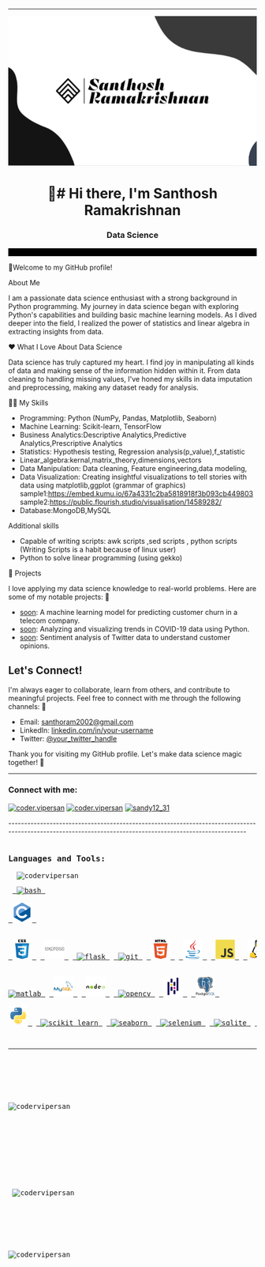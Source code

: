 
--------------------------------------------------------------------------------------------------------------------------------------------------------------------------------
<pre><img align="center" src="./mycard.png"></pre>
<h1 align="center" style="font-family: "Lucida Console", "Courier New", monospace;">👋# Hi there, I'm Santhosh Ramakrishnan</h1>
<h3 align="center">Data Science</h3>
<pre style="background-color:black">         </pre>                           



🌟Welcome to my GitHub profile! 

About Me

I am a passionate data science enthusiast with a strong background in Python programming. My journey in data science began with exploring Python's capabilities and building basic machine learning models. As I dived deeper into the field, I realized the power of statistics and linear algebra in extracting insights from data.


❤️️ What I Love About Data Science 

Data science has truly captured my heart. I find joy in manipulating all kinds of data and making sense of the information hidden within it. From data cleaning to handling missing values, I've honed my skills in data imputation and preprocessing, making any dataset ready for analysis.

👨‍💻 My Skills 

- Programming: Python (NumPy, Pandas, Matplotlib, Seaborn)
- Machine Learning: Scikit-learn, TensorFlow
- Business Analytics:Descriptive Analytics,Predictive Analytics,Prescriptive Analytics
- Statistics: Hypothesis testing, Regression analysis(p_value),f_statistic
- Linear_algebra:kernal,matrix_theory,dimensions,vectors
- Data Manipulation: Data cleaning, Feature engineering,data modeling,
- Data Visualization: Creating insightful visualizations to tell stories with data using matplotlib,ggplot (grammar of graphics)
  sample1:https://embed.kumu.io/67a4331c2ba5818918f3b093cb449803
  sample2:https://public.flourish.studio/visualisation/14589282/
- Database:MongoDB,MySQL

Additional skills
- Capable of writing scripts: awk scripts ,sed scripts , python scripts
  (Writing Scripts is a habit because of linux user)
- Python to solve linear programming (using gekko)

🔧 Projects 

I love applying my data science knowledge to real-world problems. Here are some of my notable projects:
🎯
- [soon](https://github.com/your-username/project-1): A machine learning model for predicting customer churn in a telecom company.
- [soon](https://github.com/your-username/project-2): Analyzing and visualizing trends in COVID-19 data using Python.
- [soon](https://github.com/your-username/project-3): Sentiment analysis of Twitter data to understand customer opinions.

## Let's Connect!

I'm always eager to collaborate, learn from others, and contribute to meaningful projects. Feel free to connect with me through the following channels:
 🚀
- Email: [santhoram2002@gmail.com](mailto:youremail@example.com)
- LinkedIn: [linkedin.com/in/your-username](https://www.linkedin.com/in/your-username/)
- Twitter: [@your_twitter_handle](https://twitter.com/your_twitter_handle)

Thank you for visiting my GitHub profile. Let's make data science magic together! 🚀





----------------------------------------------------------------------------------------------------------------------------------------------------------------------------------------------------------

<h3 align="left">Connect with me:</h3>
<p align="left">
<a href="https://instagram.com/coder.vipersan" target="blank"><img align="center" src="https://raw.githubusercontent.com/rahuldkjain/github-profile-readme-generator/master/src/images/icons/Social/instagram.svg" alt="coder.vipersan" height="30" width="40" /></a>
<a href="https://www.youtube.com/c/coder.vipersan" target="blank"><img align="center" src="https://raw.githubusercontent.com/rahuldkjain/github-profile-readme-generator/master/src/images/icons/Social/youtube.svg" alt="coder.vipersan" height="30" width="40" /></a>
<a href="https://www.codechef.com/users/sandy12_31" target="blank"><img align="center" src="https://cdn.jsdelivr.net/npm/simple-icons@3.1.0/icons/codechef.svg" alt="sandy12_31" height="30" width="40" /></a>
</p>
---------------------------------------------------------------------------------------------------------------------------------------------------------

<pre style="background-color="white;"><h3 align="left">Languages and Tools:</h3>  <img src="https://komarev.com/ghpvc/?username=codervipersan&label=BASH&color=0e75b6&style=flat" alt="codervipersan" />   <p align="left"> <a href="https://www.gnu.org/software/bash/" target="_blank" rel="noreferrer"> <img src="https://www.vectorlogo.zone/logos/gnu_bash/gnu_bash-icon.svg" alt="bash" width="40" height="40"/> </a>      

<a href="https://www.cprogramming.com/" target="_blank" rel="noreferrer"> <img src="https://raw.githubusercontent.com/devicons/devicon/master/icons/c/c-original.svg" alt="c" width="40" height="40"/> </a>


<a href="https://www.w3schools.com/css/" target="_blank" rel="noreferrer"> <img src="https://raw.githubusercontent.com/devicons/devicon/master/icons/css3/css3-original-wordmark.svg" alt="css3" width="40" height="40"/> </a> <a href="https://expressjs.com" target="_blank" rel="noreferrer"> <img src="https://raw.githubusercontent.com/devicons/devicon/master/icons/express/express-original-wordmark.svg" alt="express" width="40" height="40"/> </a> <a href="https://flask.palletsprojects.com/" target="_blank" rel="noreferrer"> <img src="https://www.vectorlogo.zone/logos/pocoo_flask/pocoo_flask-icon.svg" alt="flask" width="40" height="40"/> </a> <a href="https://git-scm.com/" target="_blank" rel="noreferrer"> <img src="https://www.vectorlogo.zone/logos/git-scm/git-scm-icon.svg" alt="git" width="40" height="40"/> </a> <a href="https://www.w3.org/html/" target="_blank" rel="noreferrer"> <img src="https://raw.githubusercontent.com/devicons/devicon/master/icons/html5/html5-original-wordmark.svg" alt="html5" width="40" height="40"/> </a> <a href="https://www.java.com" target="_blank" rel="noreferrer"> <img src="https://raw.githubusercontent.com/devicons/devicon/master/icons/java/java-original.svg" alt="java" width="40" height="40"/> </a> <a href="https://developer.mozilla.org/en-US/docs/Web/JavaScript" target="_blank" rel="noreferrer"> <img src="https://raw.githubusercontent.com/devicons/devicon/master/icons/javascript/javascript-original.svg" alt="javascript" width="40" height="40"/> </a> <a href="https://www.linux.org/" target="_blank" rel="noreferrer"> <img src="https://raw.githubusercontent.com/devicons/devicon/master/icons/linux/linux-original.svg" alt="linux" width="40" height="40"/> </a> <a href="https://www.mathworks.com/" target="_blank" rel="noreferrer">


<img src="https://upload.wikimedia.org/wikipedia/commons/2/21/Matlab_Logo.png" alt="matlab" width="40" height="40"/> </a> <a href="https://www.mysql.com/" target="_blank" rel="noreferrer"> <img src="https://raw.githubusercontent.com/devicons/devicon/master/icons/mysql/mysql-original-wordmark.svg" alt="mysql" width="40" height="40"/> </a> <a href="https://nodejs.org" target="_blank" rel="noreferrer"> <img src="https://raw.githubusercontent.com/devicons/devicon/master/icons/nodejs/nodejs-original-wordmark.svg" alt="nodejs" width="40" height="40"/> </a> <a href="https://opencv.org/" target="_blank" rel="noreferrer"> <img src="https://www.vectorlogo.zone/logos/opencv/opencv-icon.svg" alt="opencv" width="40" height="40"/> </a> <a href="https://pandas.pydata.org/" target="_blank" rel="noreferrer"> <img src="https://raw.githubusercontent.com/devicons/devicon/2ae2a900d2f041da66e950e4d48052658d850630/icons/pandas/pandas-original.svg" alt="pandas" width="40" height="40"/> </a> <a href="https://www.postgresql.org" target="_blank" rel="noreferrer"> <img src="https://raw.githubusercontent.com/devicons/devicon/master/icons/postgresql/postgresql-original-wordmark.svg" alt="postgresql" width="40" height="40"/> </a> <a href="https://www.python.org" target="_blank" rel="noreferrer">

<img src="https://raw.githubusercontent.com/devicons/devicon/master/icons/python/python-original.svg" alt="python" width="40" height="40"/> </a> <a href="https://scikit-learn.org/" target="_blank" rel="noreferrer"> <img src="https://upload.wikimedia.org/wikipedia/commons/0/05/Scikit_learn_logo_small.svg" alt="scikit_learn" width="40" height="40"/> </a> <a href="https://seaborn.pydata.org/" target="_blank" rel="noreferrer"> <img src="https://seaborn.pydata.org/_images/logo-mark-lightbg.svg" alt="seaborn" width="40" height="40"/> </a> <a href="https://www.selenium.dev" target="_blank" rel="noreferrer"> <img src="https://raw.githubusercontent.com/detain/svg-logos/780f25886640cef088af994181646db2f6b1a3f8/svg/selenium-logo.svg" alt="selenium" width="40" height="40"/> </a> <a href="https://www.sqlite.org/" target="_blank" rel="noreferrer"> <img src="https://www.vectorlogo.zone/logos/sqlite/sqlite-icon.svg" alt="sqlite" width="40" height="40"/> </a> <a href="https://www.tensorflow.org" target="_blank" rel="noreferrer"> <img src="https://www.vectorlogo.zone/logos/tensorflow/tensorflow-icon.svg" alt="tensorflow" width="40" height="40"/> </a> </p> </pre>
--------------------------------------------------------------------------------------------------------------------------------------------------------
<pre>





<p><img align="left" src="https://github-readme-stats.vercel.app/api/top-langs?username=codervipersan&show_icons=true&locale=en&layout=compact" alt="codervipersan" /></p>







                                                       
                                                                                                                                                                                                                                      <p>&nbsp;<img align="center" src="https://github-readme-stats.vercel.app/api?username=codervipersan&show_icons=true&locale=en" alt="codervipersan" /></p>


                                                                                                                                                  
                                                                                                                                                  <p><img align="center" src="https://github-readme-streak-stats.herokuapp.com/?user=codervipersan&" alt="codervipersan" /></p>

                                                                                                                      </pre>
